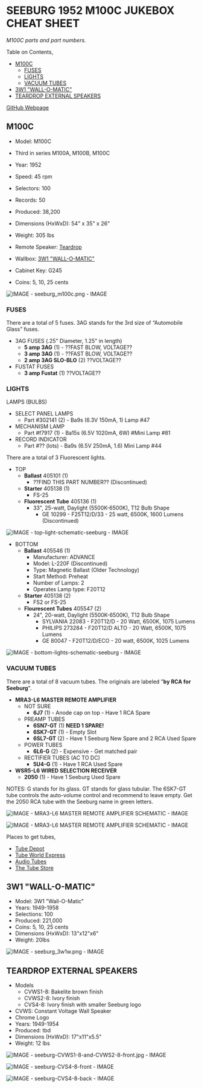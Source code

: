 # SEEBURG 1952 M100C JUKEBOX CHEAT SHEET

_M100C parts and part numbers._

Table on Contents,

* [M100C](https://github.com/JeffDeCola/my-cheat-sheets/tree/master/other/random-things/seeburg-1952-m100c-jukebox-cheat-sheet#m100c)
  * [FUSES](https://github.com/JeffDeCola/my-cheat-sheets/tree/master/other/random-things/seeburg-1952-m100c-jukebox-cheat-sheet#fuses)
  * [LIGHTS](https://github.com/JeffDeCola/my-cheat-sheets/tree/master/other/random-things/seeburg-1952-m100c-jukebox-cheat-sheet#lights)
  * [VACUUM TUBES](https://github.com/JeffDeCola/my-cheat-sheets/tree/master/other/random-things/seeburg-1952-m100c-jukebox-cheat-sheet#vacuum-tubes)
* [3W1 "WALL-O-MATIC"](https://github.com/JeffDeCola/my-cheat-sheets/tree/master/other/random-things/seeburg-1952-m100c-jukebox-cheat-sheet#3w1-wall-o-matic)
* [TEARDROP EXTERNAL SPEAKERS](https://github.com/JeffDeCola/my-cheat-sheets/tree/master/other/random-things/seeburg-1952-m100c-jukebox-cheat-sheet#teardrop-external-speakers)

[GitHub Webpage](https://jeffdecola.github.io/my-cheat-sheets/)

## M100C

* Model: M100C
* Third in series M100A, M100B, M100C
* Year: 1952
* Speed: 45 rpm
* Selectors: 100
* Records: 50
* Produced: 38,200
* Dimensions (HxWxD): 54" x 35" x 26"
* Weight: 305 lbs
* Remote Speaker: [Teardrop](https://github.com/JeffDeCola/my-cheat-sheets/tree/master/other/random-things/seeburg-1952-m100c-jukebox-cheat-sheet#teardrop-external-speakers)

* Wallbox: [3W1 "WALL-O-MATIC"](https://github.com/JeffDeCola/my-cheat-sheets/tree/master/other/random-things/seeburg-1952-m100c-jukebox-cheat-sheet#3w1-wall-o-matic)
* Cabinet Key: G245
* Coins: 5, 10, 25 cents

![IMAGE - seeburg_m100c.png - IMAGE](../../../docs/pics/seeburg_m100c.png)

### FUSES

There are a total of 5 fuses. 3AG stands for the 3rd size of “Automobile Glass” fuses.

* 3AG FUSES  (.25" Diameter, 1.25" in length)
  * **5 amp 3AG** (1) - ??FAST BLOW, VOLTAGE??
  * **3 amp 3AG** (1) - ??FAST BLOW, VOLTAGE??
  * **2 amp 3AG SLO-BLO** (2) ??VOLTAGE??
* FUSTAT FUSES
  * **3 amp Fustat** (1) ??VOLTAGE??

### LIGHTS

LAMPS (BULBS)

* SELECT PANEL LAMPS
  * Part #302141 (2) - Ba9s (6.3V 150mA, 1) Lamp #47
* MECHANISM LAMP
  * Part #f7917 (1) - Ba15s (6.5V 1020mA, 6W) #Mini Lamp #81
* RECORD INDICATOR
  * Part #?? (lots) - Ba9s (6.5V 250mA, 1.6) Mini Lamp #44

There are a total of 3 Fluorescent lights.

* TOP
  * **Ballast** 405101 (1)
    * ??FIND THIS PART NUMBER?? (Discontinued)
  * **Starter** 405138 (1)
    * FS-25
  * **Fluorescent Tube** 405136 (1)
    * 33", 25-watt, Daylight (5500K-6500K), T12 Bulb Shape
      * GE 10299 - F25T12/D/33 - 25 watt, 6500K, 1600 Lumens (Discontinued)

![IMAGE - top-light-schematic-seeburg - IMAGE](../../../docs/pics/top-light-schematic-seeburg.jpg)

* BOTTOM
  * **Ballast** 405546 (1)
    * Manufacturer: ADVANCE
    * Model: L-220F (Discontinued)
    * Type: Magnetic Ballast (Older Technology)
    * Start Method: Preheat
    * Number of Lamps: 2
    * Operates Lamp type: F20T12
  * **Starter** 405138 (2)
    * FS2 or FS-25
  * **Flourescent Tubes** 405547 (2)
    * 24", 20-watt, Daylight (5500K-6500K), T12 Bulb Shape
      * SYLVANIA 22083 - F20T12/D - 20 Watt, 6500K, 1075 Lumens
      * PHILIPS 273284 - F20T12/D ALTO - 20 Watt, 6500K, 1075 Lumens
      * GE 80047 - F20T12/D/ECO - 20 watt, 6500K, 1025 Lumens

![IMAGE - bottom-lights-schematic-seeburg - IMAGE](../../../docs/pics/bottom-lights-schematic-seeburg.jpg)

### VACUUM TUBES

There are a total of 8 vacuum tubes.
The originals are labeled "**by RCA for Seeburg**".

* **MRA3-L6 MASTER REMOTE AMPLIFIER**
  * NOT SURE
    * **6J7** (1) - Anode cap on top - Have 1 RCA Spare
  * PREAMP TUBES
    * **6SN7-GT** (1) **NEED 1 SPARE!**
    * **6SK7-GT** (1) - Empty Slot
    * **6SL7-GT** (2) - Have 1 Seeburg New Spare and 2 RCA Used Spare
  * POWER TUBES
    * **6L6-G** (2) - Expensive - Get matched pair
  * RECTIFIER TUBES (AC TO DC)
    * **5U4-G** (1) - Have 1 RCA Used Spare
* **WSR5-L6 WIRED SELECTION RECEIVER**
  * **2050** (1) - Have 1 Seeburg Used Spare

NOTES: G stands for its glass.
GT stands for glass tubular.
The 6SK7-GT tube controls the auto-volume control and recommend to leave empty.
Get the 2050 RCA tube with the Seeburg name in green letters.

![IMAGE - MRA3-L6 MASTER REMOTE AMPLIFIER SCHEMATIC - IMAGE](../../../docs/pics/MRA3-L6-master-remote-amplifier-schematic.jpg)

![IMAGE - MRA3-L6 MASTER REMOTE AMPLIFIER SCHEMATIC - IMAGE](../../../docs/pics/MRA3-L6-master-remote-amplifier-picture.jpg)

Places to get tubes,

* [Tube Depot](https://www.tubedepot.com/)
* [Tube World Express](https://tubeworldexpress.com/)
* [Audio Tubes](https://www.audiotubes.com/)
* [The Tube Store](https://www.thetubestore.com/)

## 3W1 "WALL-O-MATIC"

* Model: 3W1 "Wall-O-Matic"
* Years: 1949-1958
* Selections: 100
* Produced: 221,000
* Coins: 5, 10, 25 cents
* Dimensions (HxWxD): 13"x12"x6"
* Weight: 20lbs

![IMAGE - seeburg_3w1w.png - IMAGE](../../../docs/pics/seeburg_3w1w.png)

## TEARDROP EXTERNAL SPEAKERS

* Models
  * CVWS1-8: Bakelite brown finish
  * CVWS2-8: Ivory finish
  * CVS4-8: Ivory finish with smaller Seeburg logo
* CVWS: Constant Voltage Wall Speaker
* Chrome Logo
* Years: 1949-1954
* Produced: tbd
* Dimensions (HxWxD): 17"x11"x5.5"
* Weight: 12 lbs

![IMAGE - seeburg-CVWS1-8-and-CVWS2-8-front.jpg - IMAGE](../../../docs/pics/seeburg-CVWS1-8-and-CVWS2-8-front.jpg)

![IMAGE - seeburg-CVS4-8-front - IMAGE](../../../docs/pics/seeburg-CVS4-8-front.jpg)

![IMAGE - seeburg-CVS4-8-back - IMAGE](../../../docs/pics/seeburg-CVS4-8-back.jpg)
